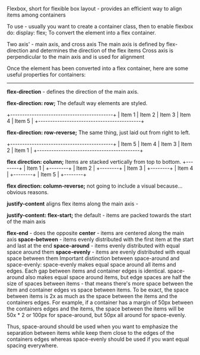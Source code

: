 Flexbox, short for flexible box layout - provides an efficient way to align items among containers

To use - usually you want to create a container class, then to enable flexbox do:
display: flex;
To convert the element into a flex container.

Two axis' - main axis, and cross axis
The main axis is defined by flex-direction and determines the direction of the flex items
Cross axis is perpendicular to the main axis and is used for alignment

Once the element has been converted into a flex container, here are some useful properties for containers:

-----


**flex-direction** - defines the direction of the main axis. 

**flex-direction: row;**
The default way elements are styled.

+-------------------------------------------+
| Item 1 | Item 2 | Item 3 | Item 4 | Item 5 |
+-------------------------------------------+

**flex-direction: row-reverse;**
The same thing, just laid out from right to left.

+-------------------------------------------+
| Item 5 | Item 4 | Item 3 | Item 2 | Item 1 |
+-------------------------------------------+

**flex direction: column;**
Items are stacked vertically from top to bottom.
+--------+
| Item 1 |
+--------+
| Item 2 |
+--------+ 
| Item 3 | 
+--------+ 
| Item 4 |
+--------+
| Item 5 | 
+--------+

**flex direction: column-reverse;**
not going to include a visual because... obvious reasons.

**justify-content**
aligns flex items along the main axis - 

**justify-content: flex-start;**
the default - items are packed towards the start of the main axis

**flex-end** - does the opposite
**center** - items are centered along the main axis
**space-between** - items evenly distributed with the first item at the start and last at the end
**space-around** - items evenly distributed with equal space around them
**space-evenly** - items are evenly distributed with equal space between them 
Important distinction between space-around and space-evenly:
space-evenly makes equal space around all items and edges. Each gap between items and container edges is identical.
space-around also makes equal space around items, but edge spaces are half the size of spaces between items - that means there's more space between the item and container edges vs space between items. To be exact, the space between items is 2x as much as the space between the items and the containers edges. For example, if a container has a margin of 50px between the containers edges and the items, the space between the items will be 50x * 2 or 100px for space-around, but 50px all around for space-evenly.

Thus, space-around should be used when you want to emphasize the separation between items while keep them close to the edges of the containers edges whereas space-evenly should be used if you want equal spacing everywhere.